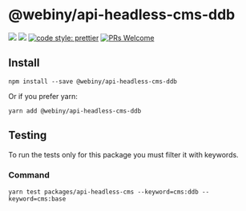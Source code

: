 # @webiny/api-headless-cms-ddb

[![](https://img.shields.io/npm/dw/@webiny/api-headless-cms-ddb.svg)](https://www.npmjs.com/package/@webiny/api-headless-cms-ddb)
[![](https://img.shields.io/npm/v/@webiny/api-headless-cms-ddb.svg)](https://www.npmjs.com/package/@webiny/api-headless-cms-ddb)
[![code style: prettier](https://img.shields.io/badge/code_style-prettier-ff69b4.svg?style=flat-square)](https://github.com/prettier/prettier)
[![PRs Welcome](https://img.shields.io/badge/PRs-welcome-brightgreen.svg?style=flat-square)](http://makeapullrequest.com)

## Install

```
npm install --save @webiny/api-headless-cms-ddb
```

Or if you prefer yarn:

```
yarn add @webiny/api-headless-cms-ddb
```

## Testing
To run the tests only for this package you must filter it with keywords.
### Command
````
yarn test packages/api-headless-cms --keyword=cms:ddb --keyword=cms:base
````
